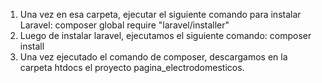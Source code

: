 1. Una vez en esa carpeta, ejecutar el siguiente comando para instalar Laravel: composer global require "laravel/installer"
2. Luego de instalar laravel, ejecutamos el siguiente comando: composer install
3. Una vez ejecutado el comando de composer, descargamos en la carpeta htdocs el proyecto pagina_electrodomesticos.
